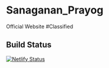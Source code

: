 # Sanaganan_Prayog
Official Website #Classified

<h2>Build Status</h2>

[![Netlify Status](https://api.netlify.com/api/v1/badges/9ca31fc5-75c4-4a99-9e9b-47d9dc169a52/deploy-status)](https://app.netlify.com/sites/sangananprayog/deploys)
